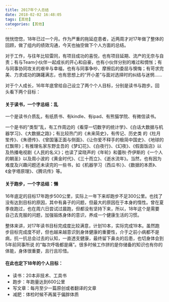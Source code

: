 ```yaml
---
title: 2017年个人总结
date: 2018-02-02 16:48:05
tags: [其他]
categories: [其他]
---
```

恍恍惚惚，18年已过一个月。作为严重的拖延症患者，近两周才对17年做了整体的回顾，做了组内的绩效沟通，今天也抽空做下个人方面的总结。

对于工作，与往年比较雷同，有项目成功的喜悦，也有项目延期、流产的无奈与自责；有与Team小伙伴一起成长的开心和自豪，也有小伙伴分别的难过和惆怅；有与同事协同攻关的艰辛与幸福，也有与同事争吵、摩擦后的委屈与懊悔；有苛求完美、力求成功的踌躇满志，也有思想上的“开小差”与面对选择时的纠结与迷惘……

对于个人成长，16年年底曾给自己设立了两个个人目标，分别是读书与跑步。回头看下两个目标：

#### 关于读书，一个字总结：乱

一个是读书介质乱，有纸质书、有kindle、有ipad、有熊猫学院、有微信读书。

一个是书的“类型”乱，有工作周边的《看穿一切数字的统计学》、《白话大数据与机器学习》、《大数据之路》；有比较热门的《未来简史》，有传记、历史类 的《杜月笙传》、《朱德传》、《曾国藩正面与侧面》、《让你爱不释手的极简中国史》、《地球的红飘带》；有推理名家东野圭吾的《梦幻花》、《白夜行》、《幻夜》、《假面饭店》以及热播电视剧《人民的名义》；也读了梁晓声的《年轮》和蕾秋·乔伊斯的《一个人的朝圣》以及周小波的《黄金时代》、《三十而立》、《逝水流年》。当然，也有因为难度及兴趣问题还未读完的一些书，如《机器学习（西瓜书）》、《数据的本质》、《金字塔原理》、《腾讯传》等。

#### 关于跑步，一个字总结：懒
16年底定的目标17年跑步500公里，实际上一年下来却跑步不足300公里。也找了没有达到目标的原因，其中有鼻子的问题，但最大的原因在于本身的惰性。曾在夏季夜跑过，也在周六日尝试过晨跑，但都没有坚持下来，所以，18年这个是需要自己去克服的问题，加强锻炼身体的意识，养成一个健康生活的习惯。

整体来讲，对17年读书目标完成度比较满意，计划10本，实际完成19本。虽然跑步目标完成度不好，但也越来越意识到身体健康的重要性，介于之前小病都不是病，抗一抗总会过去的认知，一直透支健康，最终留下鼻炎的后患，也切身体会到5年前同事所说 的“每次呼吸都是痛”。很多时候工作拼的是你储备的知识也有你的体能，身体很重要，且行且珍惜。

#### 在此也定下18年的个人目标：
* 读书：20本非技术、工具书
* 跑步：年跑量达到600公里
* 写文章：每月至少一篇原创或者翻译的文章
* 减肥：体检时候不再属于偏胖体质
